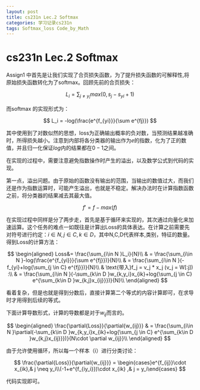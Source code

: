 ```yaml
---
layout: post
title: cs231n Lec.2 Softmax
categories: 学习记录cs231n
tags: Softmax_loss Code_by_Math
---
```

# cs231n Lec.2 Softmax

Assign1 中首先是让我们实现了合页损失函数，为了提升损失函数的可解释性,将原始损失函数转化为了softmax。回顾先前的合页损失：

$$
L_i = \sum_{j\neq y_i} max(0,s_{j}-s_{yi}+1)
$$

而softmax 的实现形式为：

$$
L_i = -log(\frac{e^{f_{yi}}}{\sum e^{fj}})
$$

其中使用到了对数似然的思想，loss为正确输出概率的负对数，当预测结果越准确时，所得损失越小。注意到内部将各分类器的输出作为$e$的指数，化为了正的数值，并且归一化保证$log$内的结果都在$0-1$之间。

在实现的过程中，需要注意避免指数操作时产生的溢出，以及数学公式到代码的实现。

第一点，溢出问题。由于原始的函数没有输出的范围，当输出的数值过大，而我们还是作为指数运算时，可能产生溢出，也就是不稳定。解决办法时在计算指数函数之前，将分类器的结果减去其最大值。

$$
f' = f - max(f)
$$

在实现过程中同样是分了两步走，首先是基于循环来实现的，其次通过向量化来加速运算。这个任务的难点一如既往是计算出Loss的具体表达。在计算之前需要先对符号进行约定：$i \in N , j \in C , k \in D$，其中N,C,D代表样本,类别，特征的数量。得到Loss的计算方法：

$$
\begin{aligned} Loss&= \frac{\sum_{i\in N }L_i}{N}\\
		& = \frac{\sum_{i\in N }-log(\frac{e^{f_{yi}}}{\sum e^{fj}})}{N}\\
		& = \frac{\sum_{i\in N }(-f_{yi}+log{\sum_{j \in C} e^{fj}})}{N}\\
		& \text{带入}f_j = v_j * x_j (v_j = W[:j]) :\\
		& = \frac{\sum_{i\in N }(-\sum_{k\in D }w_{k,y_i}x_{ik}+log{\sum_{j \in C} e^{\sum_{k\in D }w_{k,j}x_{ij}}})}{N}\\
\end{aligned}
$$

看着复杂，但是也就是得到分数后，直接计算第二个等式的内容计算即可，在求导时才用得到后续的等式。

下面计算导数形式，计算的导数都是对于$w_{ij}$而言的。

$$
\begin{aligned} \frac{\partial{Loss}}{\partial{w_{ij}}}
		& = \frac{\sum_{i\in N }\partial(-\sum_{k\in D }w_{k,y_i}x_{ik}+log{\sum_{j \in C} e^{\sum_{k\in D }w_{k,j}x_{ij}}})}{N\cdot \partial w_{ij}}\\
\end{aligned}
$$

由于允许使用循环，所以每一个样本（i）进行分类讨论：

$$
\frac{\partial{Loss}}{\partial{w_{ij}}} = \begin{cases}e^{f_{ij}}\cdot x_{ik},& j \neq y_i\\(-1+e^{f_{iy_i}})\cdot x_{ik} ,& j = y_i\end{cases}
$$

代码实现即可。
